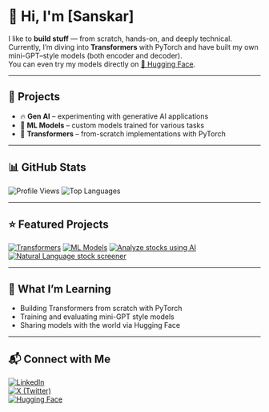 # 👋 Hi, I'm [Sanskar]

I like to **build stuff** — from scratch, hands-on, and deeply technical.  
Currently, I’m diving into **Transformers** with PyTorch and have built my own mini-GPT–style models (both encoder and decoder).  
You can even try my models directly on [🤗 Hugging Face](https://huggingface.co/m4vic).

---

## 🚀 Projects
- 🔥 **Gen AI** – experimenting with generative AI applications
- 🧠 **ML Models** – custom models trained for various tasks
- 🔗 **Transformers** – from-scratch implementations with PyTorch

---

## 📊 GitHub Stats
![Profile Views](https://komarev.com/ghpvc/?username=m4vic&color=blue)
![Top Languages](https://github-readme-stats.vercel.app/api/top-langs/?username=m4vic&layout=compact)

---

## ⭐ Featured Projects
[![Transformers](https://github-readme-stats.vercel.app/api/pin/?username=m4vic&repo=Transformers-101)](https://github.com/m4vic/Transformer-101)
[![ML Models](https://github-readme-stats.vercel.app/api/pin/?username=m4vic&repo=ML-models)](https://github.com/m4vic/ML-models)
[![Analyze stocks using AI](https://github-readme-stats.vercel.app/api/pin/?username=m4vic&repo=stock-analysis-tools-using-gemini-api-and-hugging-face-model
)](https://github.com/m4vic/stock-analysis-tools-using-gemini-api-and-hugging-face-model)
[![Natural Language stock screener](https://github-readme-stats.vercel.app/api/pin/?username=m4vic&repo=NLPstockscreenerGPT)](https://github.com/m4vic/NLPstockscreenerGPT)

---

## 🌱 What I’m Learning
- Building Transformers from scratch with PyTorch  
- Training and evaluating mini-GPT style models  
- Sharing models with the world via Hugging Face  

---


## 📬 Connect with Me
[![LinkedIn](https://img.shields.io/badge/LinkedIn-blue?logo=linkedin&logoColor=white)](https://www.linkedin.com/in/sanskarmaheshwari1/)  
[![X (Twitter)](https://img.shields.io/badge/X-1DA1F2?logo=twitter&logoColor=white)](https://x.com/sanskarjajoo13)  
[![Hugging Face](https://img.shields.io/badge/Hugging%20Face-orange?logo=huggingface&logoColor=white)](https://huggingface.co/m4vic)
